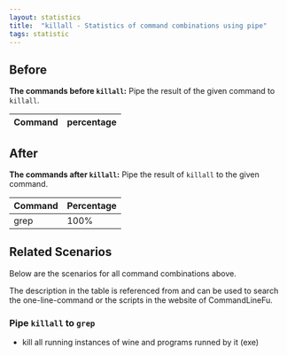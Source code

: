 ```yaml
---
layout: statistics
title:  "killall - Statistics of command combinations using pipe"
tags: statistic
---
```


## Before

__The commands before `killall`:__ Pipe the result of the given command to `killall`.

| Command | percentage |
|--------|--------|



## After

__The commands after `killall`:__ Pipe the result of `killall` to the given command.

| Command | Percentage | 
|-------|--------|
| grep | 100% |



## Related Scenarios

Below are the scenarios for all command combinations above.

The description in the table is referenced from and can be used to search the one-line-command or the scripts in the website of CommandLineFu.




### Pipe `killall` to `grep`

- kill all running instances of wine and programs runned by it (exe)

            
